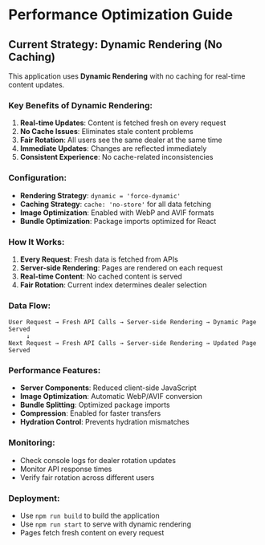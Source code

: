 # Performance Optimization Guide

## Current Strategy: Dynamic Rendering (No Caching)

This application uses **Dynamic Rendering** with no caching for real-time content updates.

### Key Benefits of Dynamic Rendering:

1. **Real-time Updates**: Content is fetched fresh on every request
2. **No Cache Issues**: Eliminates stale content problems
3. **Fair Rotation**: All users see the same dealer at the same time
4. **Immediate Updates**: Changes are reflected immediately
5. **Consistent Experience**: No cache-related inconsistencies

### Configuration:

- **Rendering Strategy**: `dynamic = 'force-dynamic'`
- **Caching Strategy**: `cache: 'no-store'` for all data fetching
- **Image Optimization**: Enabled with WebP and AVIF formats
- **Bundle Optimization**: Package imports optimized for React

### How It Works:

1. **Every Request**: Fresh data is fetched from APIs
2. **Server-side Rendering**: Pages are rendered on each request
3. **Real-time Content**: No cached content is served
4. **Fair Rotation**: Current index determines dealer selection

### Data Flow:

```
User Request → Fresh API Calls → Server-side Rendering → Dynamic Page Served
     ↓
Next Request → Fresh API Calls → Server-side Rendering → Updated Page Served
```

### Performance Features:

- **Server Components**: Reduced client-side JavaScript
- **Image Optimization**: Automatic WebP/AVIF conversion
- **Bundle Splitting**: Optimized package imports
- **Compression**: Enabled for faster transfers
- **Hydration Control**: Prevents hydration mismatches

### Monitoring:

- Check console logs for dealer rotation updates
- Monitor API response times
- Verify fair rotation across different users

### Deployment:

- Use `npm run build` to build the application
- Use `npm run start` to serve with dynamic rendering
- Pages fetch fresh content on every request